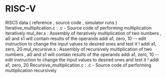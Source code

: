 # RISC-V
RISC5 data ( reference , source code , simulator runs ) 
  Iterative_multiplication.c : .c - Source code of performing multiplication iteratively 
  mul_iter.s : Assembly of iteratively multiplication of two numbers , a0 and s1 will contain results of the operands
  addi    a1, zero, 10  -- edit instruction to change the input values to desired ones and test it !
  addi    a1, zero, 20
  mul_recursive.s : Assembly of recursively multiplication of two numbers , a0 and s1 will contain results of the operands
  addi    a1, zero, 10  -- edit instruction to change the input values to desired ones and test it !
  addi    a1, zero, 20
  Recursive_multiplication.c : .c - Source code of performing multiplication recursively 
